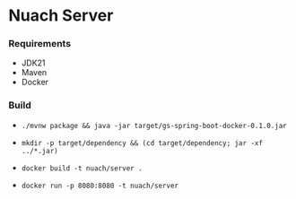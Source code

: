 # Nuach Server

### Requirements
- JDK21
- Maven
- Docker

### Build
- `./mvnw package && java -jar target/gs-spring-boot-docker-0.1.0.jar`

- `mkdir -p target/dependency && (cd target/dependency; jar -xf ../*.jar)`

- `docker build -t nuach/server .`

- `docker run -p 8080:8080 -t nuach/server`